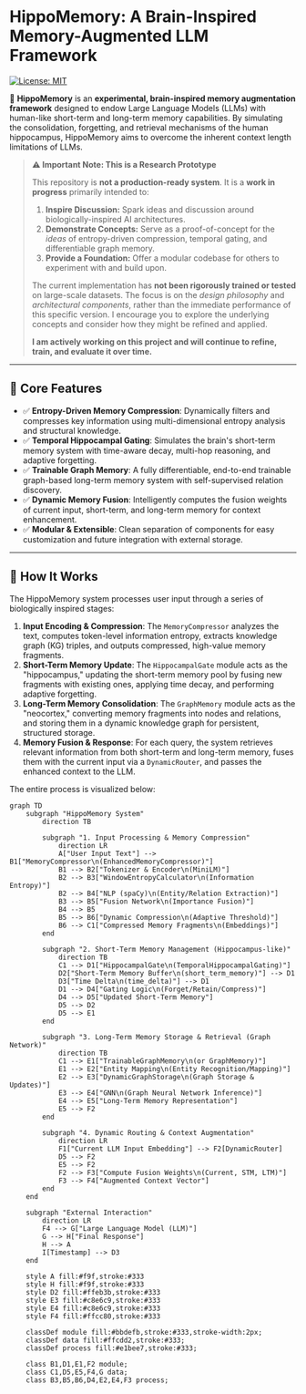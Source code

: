 # HippoMemory: A Brain-Inspired Memory-Augmented LLM Framework

[![License: MIT](https://img.shields.io/badge/License-MIT-yellow.svg)](https://opensource.org/licenses/MIT)

🧠 **HippoMemory** is an **experimental, brain-inspired memory augmentation framework** designed to endow Large Language Models (LLMs) with human-like short-term and long-term memory capabilities. By simulating the consolidation, forgetting, and retrieval mechanisms of the human hippocampus, HippoMemory aims to overcome the inherent context length limitations of LLMs.

> **⚠️ Important Note: This is a Research Prototype**
>
> This repository is **not a production-ready system**. It is a **work in progress** primarily intended to:
>
> 1.  **Inspire Discussion:** Spark ideas and discussion around biologically-inspired AI architectures.
> 2.  **Demonstrate Concepts:** Serve as a proof-of-concept for the *ideas* of entropy-driven compression, temporal gating, and differentiable graph memory.
> 3.  **Provide a Foundation:** Offer a modular codebase for others to experiment with and build upon.
>
> The current implementation has **not been rigorously trained or tested** on large-scale datasets. The focus is on the *design philosophy* and *architectural components*, rather than the immediate performance of this specific version. I encourage you to explore the underlying concepts and consider how they might be refined and applied.
>
> **I am actively working on this project and will continue to refine, train, and evaluate it over time.**

---

## 🌟 Core Features

- ✅ **Entropy-Driven Memory Compression**: Dynamically filters and compresses key information using multi-dimensional entropy analysis and structural knowledge.
- ✅ **Temporal Hippocampal Gating**: Simulates the brain's short-term memory system with time-aware decay, multi-hop reasoning, and adaptive forgetting.
- ✅ **Trainable Graph Memory**: A fully differentiable, end-to-end trainable graph-based long-term memory system with self-supervised relation discovery.
- ✅ **Dynamic Memory Fusion**: Intelligently computes the fusion weights of current input, short-term, and long-term memory for context enhancement.
- ✅ **Modular & Extensible**: Clean separation of components for easy customization and future integration with external storage.

---

## 🧠 How It Works

The HippoMemory system processes user input through a series of biologically inspired stages:

1.  **Input Encoding & Compression**: The `MemoryCompressor` analyzes the text, computes token-level information entropy, extracts knowledge graph (KG) triples, and outputs compressed, high-value memory fragments.
2.  **Short-Term Memory Update**: The `HippocampalGate` module acts as the "hippocampus," updating the short-term memory pool by fusing new fragments with existing ones, applying time decay, and performing adaptive forgetting.
3.  **Long-Term Memory Consolidation**: The `GraphMemory` module acts as the "neocortex," converting memory fragments into nodes and relations, and storing them in a dynamic knowledge graph for persistent, structured storage.
4.  **Memory Fusion & Response**: For each query, the system retrieves relevant information from both short-term and long-term memory, fuses them with the current input via a `DynamicRouter`, and passes the enhanced context to the LLM.

The entire process is visualized below:

```mermaid
graph TD
    subgraph "HippoMemory System"
        direction TB
        
        subgraph "1. Input Processing & Memory Compression"
            direction LR
            A["User Input Text"] --> B1["MemoryCompressor\n(EnhancedMemoryCompressor)"]
            B1 --> B2["Tokenizer & Encoder\n(MiniLM)"]
            B2 --> B3["WindowEntropyCalculator\n(Information Entropy)"]
            B2 --> B4["NLP (spaCy)\n(Entity/Relation Extraction)"]
            B3 --> B5["Fusion Network\n(Importance Fusion)"]
            B4 --> B5
            B5 --> B6["Dynamic Compression\n(Adaptive Threshold)"]
            B6 --> C1["Compressed Memory Fragments\n(Embeddings)"]
        end

        subgraph "2. Short-Term Memory Management (Hippocampus-like)"
            direction TB
            C1 --> D1["HippocampalGate\n(TemporalHippocampalGating)"]
            D2["Short-Term Memory Buffer\n(short_term_memory)"] --> D1
            D3["Time Delta\n(time_delta)"] --> D1
            D1 --> D4["Gating Logic\n(Forget/Retain/Compress)"]
            D4 --> D5["Updated Short-Term Memory"]
            D5 --> D2
            D5 --> E1
        end

        subgraph "3. Long-Term Memory Storage & Retrieval (Graph Network)"
            direction TB
            C1 --> E1["TrainableGraphMemory\n(or GraphMemory)"]
            E1 --> E2["Entity Mapping\n(Entity Recognition/Mapping)"]
            E2 --> E3["DynamicGraphStorage\n(Graph Storage & Updates)"]
            E3 --> E4["GNN\n(Graph Neural Network Inference)"]
            E4 --> E5["Long-Term Memory Representation"]
            E5 --> F2
        end

        subgraph "4. Dynamic Routing & Context Augmentation"
            direction LR
            F1["Current LLM Input Embedding"] --> F2[DynamicRouter]
            D5 --> F2
            E5 --> F2
            F2 --> F3["Compute Fusion Weights\n(Current, STM, LTM)"]
            F3 --> F4["Augmented Context Vector"]
        end
    end

    subgraph "External Interaction"
        direction LR
        F4 --> G["Large Language Model (LLM)"]
        G --> H["Final Response"]
        H --> A
        I[Timestamp] --> D3
    end

    style A fill:#f9f,stroke:#333
    style H fill:#f9f,stroke:#333
    style D2 fill:#ffeb3b,stroke:#333
    style E3 fill:#c8e6c9,stroke:#333
    style E4 fill:#c8e6c9,stroke:#333
    style F4 fill:#ffcc80,stroke:#333
    
    classDef module fill:#bbdefb,stroke:#333,stroke-width:2px;
    classDef data fill:#ffcdd2,stroke:#333;
    classDef process fill:#e1bee7,stroke:#333;
    
    class B1,D1,E1,F2 module;
    class C1,D5,E5,F4,G data;
    class B3,B5,B6,D4,E2,E4,F3 process;
